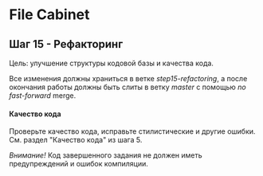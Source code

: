 # File Cabinet

## Шаг 15 - Рефакторинг

Цель: улучшение структуры кодовой базы и качества кода.

Все изменения должны храниться в ветке _step15-refactoring_, а после окончания работы должны быть слиты в ветку _master_ с помощью *no fast-forward* merge.


#### Качество кода

Проверьте качество кода, исправьте стилистические и другие ошибки. См. раздел "Качество кода" из шага 5.

*Внимание!* Код завершенного задания не должен иметь предупреждений и ошибок компиляции.
